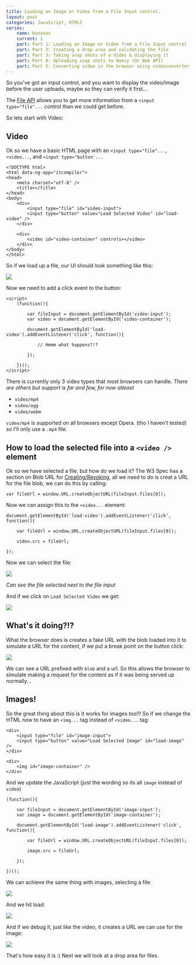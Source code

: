 ```yaml
---
title: Loading an Image or Video from a File Input control.
layout: post
categories: JavaScript, HTML5
series:
	name: bananas
	current: 1
	part: Part 1: Loading an Image or Video from a File Input control
	part: Part 2: Creating a drop area and validating the file
	part: Part 3: Taking snap shots of a Video & displaying it
	part: Part 4: Uploading snap shots to Nancy (Or Web API)
	part: Part 5: Converting video in the browser using videoconverter.js (ffmpeg)
---
```


So you've got an input control, and you want to display the video/image before the user uploads, maybe so they can verify it first...

The [File API][0] allows you to get more information from a `<input type="file"...` control than we could get before. 

So lets start with Video:

## Video

Ok so we have a basic HTML page with an `<input type="file"...`, `<video...`, and `<input type="button'...`

	<!DOCTYPE html>
	<html data-ng-app="itcompiler">
	<head>
	    <meta charset="utf-8" />
	    <title></title>
	</head>
	<body>		
		<div>
			<input type="file" id="video-input">
			<input type="button" value="Load Selected Video" id="load-video" />
		</div>
	
		<div>
			<video id="video-container" controls></video>
		</div>
	</body>
	</html>

So if we load up a file, our UI should look something like this:

<!--excerpt-->

![][1]  

Now we need to add a click event to the button:

	<script>	
		(function(){
			
			var fileInput = document.getElementById('video-input');
			var video = document.getElementById('video-container');
		
			document.getElementById('load-video').addEventListener('click', function(){
		
				// Hmmm what happens?!?
	
			});
		
		})();	
	</script>

There is currently only 3 video types that most browsers can handle. *There are others but support is far and few, for now atleast*

- `video/mp4` 
- `video/ogg`
- `video/webm`

`video/mp4` is supported on all browsers except Opera. (tho I haven't tested) so I'll only use a `.mp4` file.

## How to load the selected file into a `<video />` element

Ok so we have selected a file, but how do we load it? The W3 Spec has a section on Blob URL for [Creating/Revoking][2], all we need to do is creat a URL for the file blob, we can do this by calling:

	var fileUrl = window.URL.createObjectURL(fileInput.files[0]);

Now we can assign this to the `<video...` element:

	document.getElementById('load-video').addEventListener('click', function(){

		var fileUrl = window.URL.createObjectURL(fileInput.files[0]);

		video.src = fileUrl;
		
	});

Now we can select the file:

![][3]

*Can see the file selected next to the file input*

And if we click on `Load Selected Video` we get:

![][4]  

## What's it doing?!?

What the browser does is creates a fake URL with the blob loaded into it to simulate a URL for the content, if we put a break point on the button click:

![][5]

We can see a URL prefixed with `blob` and a url. So this allows the browser to simulate making a request for the content as if it was being served up normally...

## Images!

So the great thing about this is it works for images too!!! So if we change the HTML now to have an `<img...` tag instead of `<video...` tag:

	<div>
		<input type="file" id="image-input">
		<input type="button" value="Load Selected Image" id="load-image" />
	</div>

	<div>
		<img id="image-container" />
	</div>

And we update the JavaScript (just the wording so its all `image` instead of `video`)

	(function(){
		
		var fileInput = document.getElementById('image-input');
		var image = document.getElementById('image-container');
	
		document.getElementById('load-image').addEventListener('click', function(){
	
			var fileUrl = window.URL.createObjectURL(fileInput.files[0]);
	
			image.src = fileUrl;
	
		});
	
	})();

We can achieve the same thing with images, selecting a file:

![][6]

And we hit load:

![][7]

And if we debug it, just like the video, it creates a URL we can use for the image:

![][8]

That's how easy it is :) Next we will look at a drop area for files.



[0]: http://dev.w3.org/2006/webapi/FileAPI/
[1]: /images/image-video-part-1-01.png
[2]: http://www.w3.org/TR/FileAPI/#creating-revoking
[3]: /images/image-video-part-1-02.png
[4]: /images/image-video-part-1-03.png
[5]: /images/image-video-part-1-04.png
[6]: /images/image-video-part-1-05.png
[7]: /images/image-video-part-1-06.png
[8]: /images/image-video-part-1-07.png